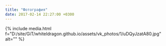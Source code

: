 ```yaml
---
title: "Фотография"
date: 2017-02-14 22:27:00 +0300
---
```



{% include media.html f="D:/site/GiT/whiteldragon.github.io/assets/vk_photos/1/uDQyJzatA80.jpg" alt="" %}
